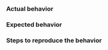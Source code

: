 ### Actual behavior

### Expected behavior

### Steps to reproduce the behavior

<!--- FOR FEATURE REQUESTS: Use the feature request board instead: https://wikijs.canny.io/features --->

<!-- Love wikijs? Please consider supporting our collective:
👉  https://opencollective.com/wikijs/donate -->